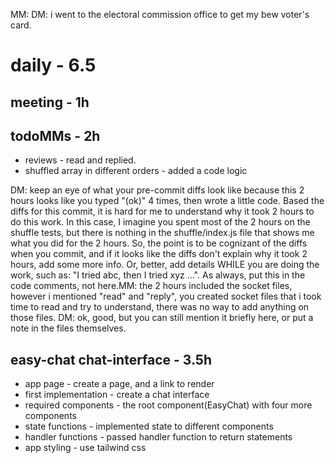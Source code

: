 MM: DM: i went to the electoral commission office to get my bew voter's card.

# daily - 6.5

## meeting - 1h

## todoMMs - 2h
* reviews - read and replied.
* shuffled array in different orders - added a code logic

DM: keep an eye of what your pre-commit diffs look like because this 2 hours looks like you typed "(ok)" 4 times, then wrote a little code. Based the diffs for this commit, it is hard for me to understand why it took 2 hours to do this work. In this case, I imagine you spent most of the 2 hours on the shuffle tests, but there is nothing in the shuffle/index.js file that shows me what you did for the 2 hours. So, the point is to be cognizant of the diffs when you commit, and if it looks like the diffs don't explain why it took 2 hours, add some more info. Or, better, add details WHILE you are doing the work, such as: "I tried abc, then I tried xyz ...". As always, put this in the code comments, not here.MM: the 2 hours included the socket files, however i mentioned "read" and "reply", you created socket files that i took time to read and try to understand, there was no way to add anything on those files. DM: ok, good, but you can still mention it briefly here, or put a note in the files themselves.

## easy-chat chat-interface - 3.5h
* app page - create a page, and a link to render
* first implementation - create a chat interface
* required components - the root component(EasyChat) with four more components
* state functions - implemented state to different components
* handler functions - passed handler function to return statements
* app styling - use tailwind css

